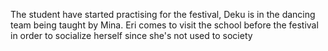 The student have started practising for the festival, Deku is in the dancing team being taught by Mina. Eri comes to visit the school before the festival in order to socialize herself since she's not used to society 